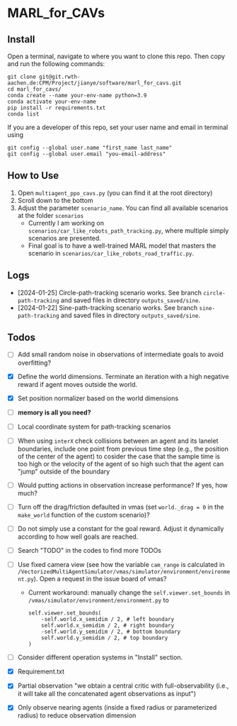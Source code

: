 # MARL_for_CAVs

## Install

Open a terminal, navigate to where you want to clone this repo. Then copy and run the following commands:
```
git clone git@git.rwth-aachen.de:CPM/Project/jianye/software/marl_for_cavs.git
cd marl_for_cavs/
conda create --name your-env-name python=3.9
conda activate your-env-name
pip install -r requirements.txt
conda list
```

If you are a developer of this repo, set your user name and email in terminal using
```
git config --global user.name "first_name last_name"
git config --global user.email "you-email-address"
```

## How to Use
1. Open `multiagent_ppo_cavs.py` (you can find it at the root directory)
2. Scroll down to the bottom
3. Adjust the parameter `scenario_name`. You can find all available scenarios at the folder `scenarios`
    - Currently I am working on `scenarios/car_like_robots_path_tracking.py`, where multiple simply scenarios are presented. 
    - Final goal is to have a well-trained MARL model that masters the scenario in `scenarios/car_like_robots_road_traffic.py`.

## Logs
- [2024-01-25] Circle-path-tracking scenario works. See branch `circle-path-tracking` and saved files in directory `outputs_saved/sine`.
- [2024-01-22] Sine-path-tracking scenario works. See branch `sine-path-tracking` and saved files in directory `outputs_saved/sine`.

## Todos
- [ ] Add small random noise in observations of intermediate goals to avoid overfitting?
- [x] Define the world dimensions. Terminate an iteration with a high negative reward if agent moves outside the world.
- [x] Set position normalizer based on the world dimensions
- [ ] **memory is all you need?**
- [ ] Local coordinate system for path-tracking scenarios
- [ ] When using `interX` check collisions between an agent and its lanelet boundaries, include one point from previous time step (e.g., the position of the center of the agent) to cosider the case that the sample time is too high or the velocity of the agent of so high such that the agent can "jump" outside of the boundary
- [ ] Would putting actions in observation increase performance? If yes, how much?
- [ ] Turn off the drag/friction defaulted in vmas (set `world._drag = 0` in the `make_world` function of the custom scenario)?
- [ ] Do not simply use a constant for the goal reward. Adjust it dynamically according to how well goals are reached.
- [ ] Search "TODO" in the codes to find more TODOs
- [ ] Use fixed camera view (see how the variable `cam_range` is calculated in `/VectorizedMultiAgentSimulator/vmas/simulator/environment/environment.py`). Open a request in the issue board of vmas?
    - Current workaround: manually change the `self.viewer.set_bounds` in `/vmas/simulator/environment/environment.py` to
        ```
        self.viewer.set_bounds(
            -self.world.x_semidim / 2, # left boundary
            self.world.x_semidim / 2, # right boundary
            -self.world.y_semidim / 2, # bottom boundary
            self.world.y_semidim / 2, # top boundary
        )
        ```
- [ ] Consider different operation systems in "Install" section.
- [x] Requirement.txt
- [x] Partial observation "we obtain a central critic with full-observability (i.e., it will take all the concatenated agent observations as input")
- [x] Only observe nearing agents (inside a fixed radius or parameterized radius) to reduce observation dimension


